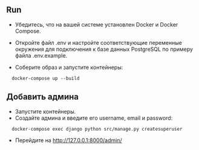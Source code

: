 ## Run
- Убедитесь, что на вашей системе установлен Docker и Docker Compose.
- Откройте файл .env и настройте соответствующие переменные окружения для подключения к базе данных PostgreSQL по примеру файла .env.example.

- Соберите образ и запустите контейнеры:
```shell
  docker-compose up --build
```


## Добавить админа
- Запустите контейнеры.
- Создайте админа и введите его username, email и password:
```shell
  docker-compose exec django python src/manage.py createsuperuser
```
- Перейдите на http://127.0.0.1:8000/admin/
